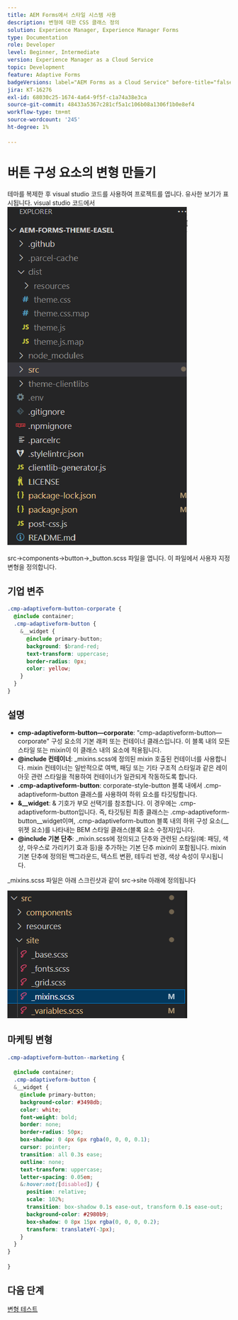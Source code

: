 ```yaml
---
title: AEM Forms에서 스타일 시스템 사용
description: 변형에 대한 CSS 클래스 정의
solution: Experience Manager, Experience Manager Forms
type: Documentation
role: Developer
level: Beginner, Intermediate
version: Experience Manager as a Cloud Service
topic: Development
feature: Adaptive Forms
badgeVersions: label="AEM Forms as a Cloud Service" before-title="false"
jira: KT-16276
exl-id: 68030c25-1674-4a64-9f5f-c1a74a38e3ca
source-git-commit: 48433a5367c281cf5a1c106b08a1306f1b0e8ef4
workflow-type: tm+mt
source-wordcount: '245'
ht-degree: 1%

---
```


# 버튼 구성 요소의 변형 만들기

테마를 복제한 후 visual studio 코드를 사용하여 프로젝트를 엽니다. 유사한 보기가 표시됩니다.
visual studio 코드에서
![프로젝트 탐색기](assets/easel-theme.png)

src->components->button->_button.scss 파일을 엽니다. 이 파일에서 사용자 지정 변형을 정의합니다.

## 기업 변주

```css
.cmp-adaptiveform-button-corporate {
  @include container;
  .cmp-adaptiveform-button {
    &__widget {
      @include primary-button;
      background: $brand-red;
      text-transform: uppercase;
      border-radius: 0px;
      color: yellow;
    }
  }
}
```

## 설명

* **cmp-adaptiveform-button—corporate**: &quot;cmp-adaptiveform-button—corporate&quot; 구성 요소의 기본 래퍼 또는 컨테이너 클래스입니다.
이 블록 내의 모든 스타일 또는 mixin이 이 클래스 내의 요소에 적용됩니다.
* **@include 컨테이너**: _mixins.scss에 정의된 mixin 호출된 컨테이너를 사용합니다. mixin 컨테이너는 일반적으로 여백, 패딩 또는 기타 구조적 스타일과 같은 레이아웃 관련 스타일을 적용하여 컨테이너가 일관되게 작동하도록 합니다.
* **.cmp-adaptiveform-button**: corporate-style-button 블록 내에서 .cmp-adaptiveform-button 클래스를 사용하여 하위 요소를 타깃팅합니다.
* **&amp;__widget**: &amp; 기호가 부모 선택기를 참조합니다. 이 경우에는 .cmp-adaptiveform-button입니다.
즉, 타깃팅된 최종 클래스는 .cmp-adaptiveform-button__widget이며, .cmp-adaptiveform-button 블록 내의 하위 구성 요소(__위젯 요소)를 나타내는 BEM 스타일 클래스(블록 요소 수정자)입니다.
* **@include 기본 단추**: _mixin.scss에 정의되고 단추와 관련된 스타일(예: 패딩, 색상, 마우스로 가리키기 효과 등)을 추가하는 기본 단추 mixin이 포함됩니다. mixin 기본 단추에 정의된 백그라운드, 텍스트 변환, 테두리 반경, 색상 속성이 무시됩니다.

_mixins.scss 파일은 아래 스크린샷과 같이 src->site 아래에 정의됩니다

![mixin.scss](assets/mixins.png)

## 마케팅 변형

```css
.cmp-adaptiveform-button--marketing {
  
  @include container;
  .cmp-adaptiveform-button {
  &__widget {
    @include primary-button;
    background-color: #3498db;
    color: white;
    font-weight: bold;
    border: none;
    border-radius: 50px;
    box-shadow: 0 4px 6px rgba(0, 0, 0, 0.1);
    cursor: pointer;
    transition: all 0.3s ease;
    outline: none;
    text-transform: uppercase;
    letter-spacing: 0.05em;
    &:hover:not([disabled]) {
      position: relative;
      scale: 102%;
      transition: box-shadow 0.1s ease-out, transform 0.1s ease-out;
      background-color: #2980b9;
      box-shadow: 0 8px 15px rgba(0, 0, 0, 0.2);
      transform: translateY(-3px);
    }
  }
}
  
}
```

## 다음 단계

[변형 테스트](./build.md)
